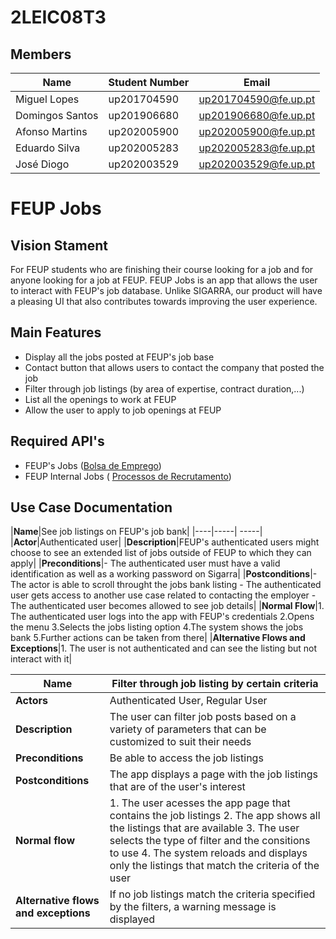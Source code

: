 # 2LEIC08T3

## Members

|Name|Student Number| Email|
|----|--------------| -----|
|Miguel Lopes| up201704590| up201704590@fe.up.pt|
|Domingos Santos| up201906680| up201906680@fe.up.pt|
|Afonso Martins| up202005900| up202005900@fe.up.pt|
|Eduardo Silva| up202005283| up202005283@fe.up.pt|
|José Diogo| up202003529| up202003529@fe.up.pt|

# FEUP Jobs

## Vision Stament

For FEUP students who are finishing their course looking for a job and for anyone looking for a job at FEUP. FEUP Jobs is an app that allows the user to interact with FEUP's job database. Unlike SIGARRA, our product will have a pleasing UI that also contributes towards improving the user experience.

## Main Features
 - Display all the jobs posted at FEUP's job base
 - Contact button that allows users to contact the company that posted the job
 - Filter through job listings (by area of expertise, contract duration,...)
 - List all the openings to work at FEUP
 - Allow the user to apply to job openings at FEUP

## Required API's
- FEUP's Jobs ([Bolsa de Emprego](https://sigarra.up.pt/feup/pt/WEB_BASE.GERA_PAGINA?P_pagina=19498))
- FEUP Internal Jobs ( [Processos de Recrutamento](https://sigarra.up.pt/feup/pt/cnt_cand_geral.concursos_list))

## Use Case Documentation


|**Name**|See job listings on FEUP's job bank|
|----|-----| -----|
|**Actor**|Authenticated user|
|**Description**|FEUP's authenticated users might choose to see an extended list of jobs outside of FEUP to which they can apply|
|**Preconditions**|- The authenticated user must have a valid identification as well as a working password on Sigarra|
|**Postconditions**|- The actor is able to scroll throught the jobs bank listing - The authenticated user gets access to another use case related to contacting the employer -  The authenticated user becomes allowed to see job details|
|**Normal Flow**|1. The authenticated user logs into the app with FEUP's credentials 2.Opens the menu 3.Selects the jobs listing option 4.The system shows the jobs bank 5.Further actions can be taken from there|
|**Alternative Flows and Exceptions**|1. The user is not authenticated and can see the listing but not interact with it|



|**Name**|Filter through job listing by certain criteria|
|----|--------------|
|**Actors**| Authenticated User, Regular User|
|**Description**| The user can filter job posts based on a variety of parameters that can be customized to suit their needs|
|**Preconditions**| Be able to access the job listings|
|**Postconditions**| The app displays a page with the job listings that are of the user's interest |
|**Normal flow** |1. The user acesses the app page that contains the job listings 2. The app shows all the listings that are available 3. The user selects the type of filter and the consitions to use 4. The system reloads and displays only the listings that match the criteria of the user|
|**Alternative flows and exceptions**| If no job listings match the criteria specified by the filters, a warning message is displayed |
